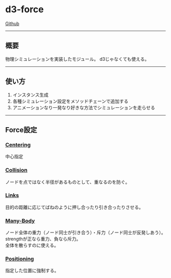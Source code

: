 # d3-force

[Github](https://github.com/d3/d3-force)

---

## 概要

物理シミュレーションを実装したモジュール。
d3じゃなくても使える。

---

## 使い方

1. インスタンス生成
2. 各種シミュレーション設定をメソッドチェーンで追加する
3. アニメーションなり一発なり好きな方法でシミュレーションを走らせる

---

## Force設定

### [Centering](https://github.com/d3/d3-force#centering)

中心指定

### [Collision](https://github.com/d3/d3-force#collision)

ノードを点ではなく半径があるものとして、重なるのを防ぐ。

### [Links](https://github.com/d3/d3-force#links)

目的の距離に応じてばねのように押し合ったり引き合ったりさせる。

### [Many-Body](https://github.com/d3/d3-force#many-body)

ノード全体の重力（ノード同士が引き合う）・斥力（ノード同士が反発しあう）。  
strengthが正なら重力、負なら斥力。  
全体を散らすのに使える。

### [Positioning](https://github.com/d3/d3-force#positioning)

指定した位置に強制する。
